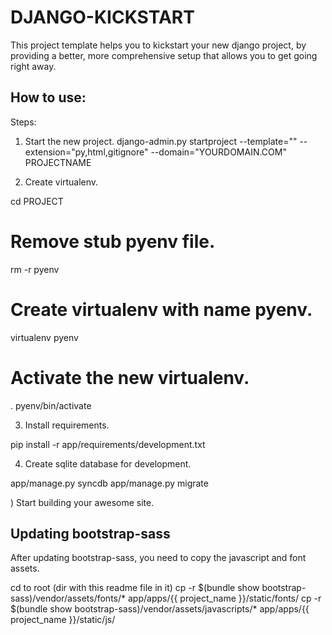 DJANGO-KICKSTART
================

This project template helps you to kickstart your new django project,
by providing a better, more comprehensive setup that allows you to get
going right away.


How to use:
-----------

Steps:

1) Start the new project.
django-admin.py startproject --template="" --extension="py,html,gitignore" --domain="YOURDOMAIN.COM" PROJECTNAME

2) Create virtualenv.

cd PROJECT
# Remove stub pyenv file.
rm -r pyenv
# Create virtualenv with name pyenv.
virtualenv pyenv
# Activate the new virtualenv.
. pyenv/bin/activate

3) Install requirements.

pip install -r app/requirements/development.txt

4) Create sqlite database for development.

app/manage.py syncdb
app/manage.py migrate


) Start building your awesome site.

Updating bootstrap-sass
-----------------------

After updating bootstrap-sass, you need to copy the javascript and font assets.

cd to root (dir with this readme file in it)
cp -r $(bundle show bootstrap-sass)/vendor/assets/fonts/* app/apps/{{ project_name }}/static/fonts/
cp -r $(bundle show bootstrap-sass)/vendor/assets/javascripts/* app/apps/{{ project_name }}/static/js/
